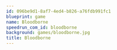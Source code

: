 ```yaml
---
id: 096be9d1-8af7-4ed4-b826-a76fdb991fc1
blueprint: game
name: Bloodborne
speedrun_com_id: bloodborne
background: games/bloodborne.jpg
title: Bloodborne
---
```


